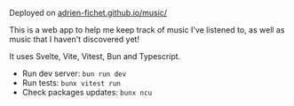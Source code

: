 Deployed on [adrien-fichet.github.io/music/](https://adrien-fichet.github.io/music/)

This is a web app to help me keep track of music I've listened to, as well as music that I haven't discovered yet!

It uses Svelte, Vite, Vitest, Bun and Typescript.

- Run dev server: `bun run dev`
- Run tests: `bunx vitest run`
- Check packages updates: `bunx ncu`
